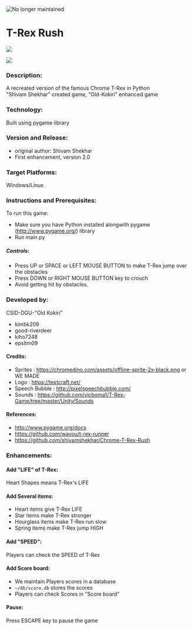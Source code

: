![No longer maintained](https://img.shields.io/badge/Maintenance-OFF-red.svg)

# T-Rex Rush 

![](https://github.com/shivamshekhar/Chrome-T-Rex-Rush/raw/master/screenshot.png)

![](https://github.com/shivamshekhar/Chrome-T-Rex-Rush/raw/master/screenshot.gif)

### Description:
A recreated version of the famous Chrome T-Rex in Python  
"Shivam Shekhar" created game, "Old-Kokiri" enhanced game

### Technology:
Built using pygame library

### Version and Release:
* original author: Shivam Shekhar
* First enhancement, version 2.0

### Target Platforms:
Windows/Linux

### Instructions and Prerequisites:   
To run this game:  
* Make sure you have Python installed alongwith pygame (http://www.pygame.org/) library
* Run main.py

##### Controls:
* Press UP or SPACE or LEFT MOUSE BUTTON to make T-Rex jump over the obstacles
* Press DOWN or RIGHT MOUSE BUTTON key to crouch
* Avoid getting hit by obstacles. 

### Developed by: 
CSID-DGU-"Old Kokiri"  
* kimbk209
* good-riverdeer
* kiho7248
* epsltm09

#### Credits:
* Sprites : https://chromedino.com/assets/offline-sprite-2x-black.png or WE MADE
* Logo : https://textcraft.net/
* Speech Bubble : http://pixelspeechbubble.com/
* Sounds : https://github.com/vicboma1/T-Rex-Game/tree/master/Unity/Sounds

#### References:
* http://www.pygame.org/docs
* https://github.com/wayou/t-rex-runner
* https://github.com/shivamshekhar/Chrome-T-Rex-Rush

### Enhancements:

#### Add "LIFE" of T-Rex:
Heart Shapes means T-Rex's LIFE

#### Add Several items:
* Heart items give T-Rex LIFE
* Star items make T-Rex stronger
* Hourglass items make T-Rex run slow
* Spring items make T-Rex jump HIGH

#### Add "SPEED":
Players can check the SPEED of T-Rex

#### Add Score board:
* We maintain Players scores in a database 
* `~/db/score.db` stores the scores
* Players can check Scores in "Score board"

#### Pause:
Press ESCAPE key to pause the game
